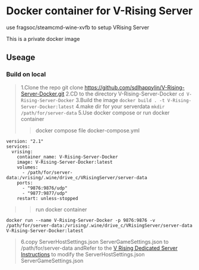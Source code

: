 # Docker container for V-Rising Server
use fragsoc/steamcmd-wine-xvfb to setup VRising Server

This is a private docker image 

## Useage

### Build on local

> 1.Clone the repo git clone https://github.com/sdlhappylin/V-Rising-Server-Docker.git
> 2.CD to the directory V-Rising-Server-Docker `cd V-Rising-Server-Docker`
> 3.Build the image `docker build . -t V-Rising-Server-Docker:latest`
> 4.make dir for your serverdata `mkdir /path/for/server-data`
> 5.Use docker compose or run docker container 
>> docker compose file docker-compose.yml
```
version: "2.1"
services: 
  vrising: 
    container_name: V-Rising-Server-Docker
    image: V-Rising-Server-Docker:latest
    volumes: 
      - /path/for/server-data:/vrising/.wine/drive_c/VRisingServer/server-data
    ports: 
      - "9876:9876/udp"
      - "9877:9877/udp"
    restart: unless-stopped
```
>> run docker container
```
docker run --name V-Rising-Server-Docker -p 9876:9876 -v /path/for/server-data:/vrising/.wine/drive_c/VRisingServer/server-data V-Rising-Server-Docker:latest
```
> 6.copy ServerHostSettings.json ServerGameSettings.json to /path/for/server-data andRefer to the [V Rising Dedicated Server Instructions](https://github.com/StunlockStudios/vrising-dedicated-server-instructions)  to modify the ServerHostSettings.json ServerGameSettings.json 
